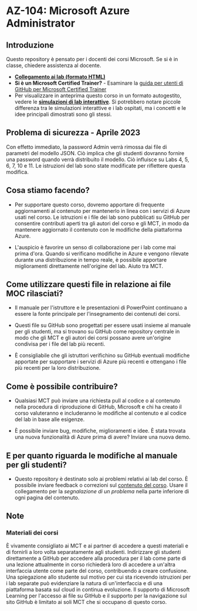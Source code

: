# AZ-104: Microsoft Azure Administrator

## Introduzione

Questo repository è pensato per i docenti dei corsi Microsoft. Se si è in classe, chiedere assistenza al docente. 

- **[Collegamento ai lab (formato HTML)](https://microsoftlearning.github.io/AZ-104-MicrosoftAzureAdministrator/)**
- **Si è un Microsoft Certified Trainer?** - Esaminare la [guida per utenti di GitHub per Microsoft Certified Trainer](https://microsoftlearning.github.io/MCT-User-Guide/)
- Per visualizzare in anteprima questo corso in un formato autogestito, vedere le **[simulazioni di lab interattive](https://mslabs.cloudguides.com/guides/AZ-104%20Exam%20Guide%20-%20Microsoft%20Azure%20Administrator)**. Si potrebbero notare piccole differenza tra le simulazioni interattive e i lab ospitati, ma i concetti e le idee principali dimostrati sono gli stessi.

## Problema di sicurezza - Aprile 2023

Con effetto immediato, la password Admin verrà rimossa dai file di parametri del modello JSON. Ciò implica che gli studenti dovranno fornire una password quando verrà distribuito il modello. Ciò influisce su Labs 4, 5, 6, 7, 10 e 11.  Le istruzioni del lab sono state modificate per riflettere questa modifica. 

## Cosa stiamo facendo?

- Per supportare questo corso, dovremo apportare di frequente aggiornamenti al contenuto per mantenerlo in linea con i servizi di Azure usati nel corso.  Le istruzioni e i file dei lab sono pubblicati su GitHub per consentire contributi aperti tra gli autori del corso e gli MCT, in modo da mantenere aggiornato il contenuto con le modifiche della piattaforma Azure.

- L'auspicio è favorire un senso di collaborazione per i lab come mai prima d'ora. Quando si verificano modifiche in Azure e vengono rilevate durante una distribuzione in tempo reale, è possibile apportare miglioramenti direttamente nell'origine del lab.  Aiuto tra MCT.

## Come utilizzare questi file in relazione ai file MOC rilasciati?

- Il manuale per l'istruttore e le presentazioni di PowerPoint continuano a essere la fonte principale per l'insegnamento dei contenuti dei corsi.

- Questi file su GitHub sono progettati per essere usati insieme al manuale per gli studenti, ma si trovano su GitHub come repository centrale in modo che gli MCT e gli autori dei corsi possano avere un'origine condivisa per i file del lab più recenti.

- È consigliabile che gli istruttori verifichino su GitHub eventuali modifiche apportate per supportare i servizi di Azure più recenti e ottengano i file più recenti per la loro distribuzione.

## Come è possibile contribuire?

- Qualsiasi MCT può inviare una richiesta pull al codice o al contenuto nella procedura di riproduzione di GitHub, Microsoft e chi ha creato il corso valuteranno e includeranno le modifiche al contenuto e al codice del lab in base alle esigenze.

- È possibile inviare bug, modifiche, miglioramenti e idee.  È stata trovata una nuova funzionalità di Azure prima di avere?  Inviare una nuova demo.

## E per quanto riguarda le modifiche al manuale per gli studenti?

- Questo repository è destinato solo ai problemi relativi ai lab del corso. È possibile inviare feedback o correzioni sul [contenuto del corso](https://docs.microsoft.com/learn/certifications/courses/az-104t00). Usare il collegamento per la _segnalazione di un problema_ nella parte inferiore di ogni pagina del contenuto.

## Note

### Materiali dei corsi

È vivamente consigliato ai MCT e ai partner di accedere a questi materiali e di fornirli a loro volta separatamente agli studenti.  Indirizzare gli studenti direttamente a GitHub per accedere alla procedura per il lab come parte di una lezione attualmente in corso richiederà loro di accedere a un'altra interfaccia utente come parte del corso, contribuendo a creare confusione. Una spiegazione allo studente sul motivo per cui sta ricevendo istruzioni per i lab separate può evidenziare la natura di un'interfaccia e di una piattaforma basata sul cloud in continua evoluzione. Il supporto di Microsoft Learning per l'accesso ai file su GitHub e il supporto per la navigazione sul sito GitHub è limitato ai soli MCT che si occupano di questo corso.
